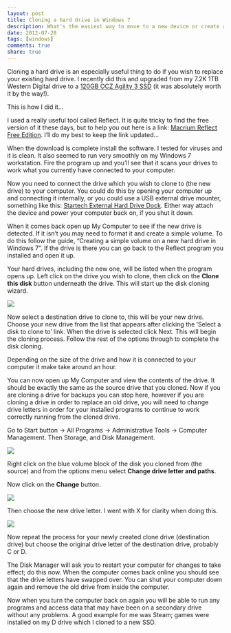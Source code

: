 ```yaml
---
layout: post
title: Cloning a hard drive in Windows 7
description: What's the easiest way to move to a new device or create a complete disk backup?
date: 2012-07-28
tags: [windows]
comments: true
share: true
---
```


Cloning a hard drive is an especially useful thing to do if you wish to replace your existing hard drive. I recently did this and upgraded from my 7.2K 1TB Western Digital drive to a [120GB OCZ Agility 3 SSD](http://www.ebuyer.com/268244-ocz-120gb-agility-3-ssd-agt3-25sat3-120g-agt3-25sat3-120g) (it was absolutely worth it by the way!).

This is how I did it…

I used a really useful tool called Reflect. It is quite tricky to find the free version of it these days, but to help you out here is a link: [Macrium Reflect Free Edition](http://download.cnet.com/Macrium-Reflect-Free/3000-2242_4-10845728.html?part=dl-&subj=dl&tag=button). I’ll do my best to keep the link updated…

When the download is complete install the software. I tested for viruses and it is clean. It also seemed to run very smoothly on my Windows 7 workstation. Fire the program up and you’ll see that it scans your drives to work what you currently have connected to your computer.

Now you need to connect the drive which you wish to clone to (the new drive) to your computer. You could do this by opening your computer up and connecting it internally, or you could use a USB external drive mounter, something like this: [Startech External Hard Drive Dock](http://www.ebuyer.com/166418-startech-external-esata-usb-to-sata-hard-drive-dock-hi-speed-satdocku2egb). Either way attach the device and power your computer back on, if you shut it down.

When it comes back open up My Computer to see if the new drive is detected. If it isn’t you may need to format it and create a simple volume. To do this follow the guide, “Creating a simple volume on a new hard drive in Windows 7”. If the drive is there you can go back to the Reflect program you installed and open it up.

Your hard drives, including the new one, will be listed when the program opens up. Left click on the drive you wish to clone, then click on the **Clone this disk** button underneath the drive. This will start up the disk cloning wizard.

[![](https://images.grdnr.io/2012/04/Wizard.png)](https://images.grdnr.io/2012/04/Wizard.png)

Now select a destination drive to clone to, this will be your new drive. Choose your new drive from the list that appears after clicking the ‘Select a disk to clone to’ link. When the drive is selected click Next. This will begin the cloning process. Follow the rest of the options through to complete the disk cloning.

Depending on the size of the drive and how it is connected to your computer it make take around an hour.

You can now open up My Computer and view the contents of the drive. It should be exactly the same as the source drive that you cloned. Now if you are cloning a drive for backups you can stop here, however if you are cloning a drive in order to replace an old drive, you will need to change drive letters in order for your installed programs to continue to work correctly running from the cloned drive.

Go to Start button -> All Programs -> Administrative Tools -> Computer Management. Then Storage, and Disk Management.

[![](https://images.grdnr.io/2012/04/disk-clone-1.png)](https://images.grdnr.io/2012/04/disk-clone-1.png)

Right click on the blue volume block of the disk you cloned from (the source) and from the options menu select **Change drive letter and paths**.

Now click on the **Change** button.

[![](https://images.grdnr.io/2012/04/Change-letter1.png)](https://images.grdnr.io/2012/04/Change-letter1.png)

Then choose the new drive letter. I went with X for clarity when doing this.

[![](https://images.grdnr.io/2012/04/Change-letter2.png)](https://images.grdnr.io/2012/04/Change-letter2.png)

Now repeat the process for your newly created clone drive (destination drive) but choose the original drive letter of the destination drive, probably C or D.

The Disk Manager will ask you to restart your computer for changes to take effect; do this now. When the computer comes back online you should see that the drive letters have swapped over. You can shut your computer down again and remove the old drive from inside the computer.

Now when you turn the computer back on again you will be able to run any programs and access data that may have been on a secondary drive without any problems. A good example for me was Steam; games were installed on my D drive which I cloned to a new SSD.
